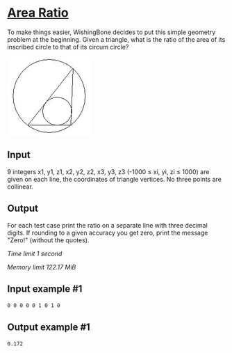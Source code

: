 # [Area Ratio](https://www.e-olymp.com/en/contests/8947/problems/77339)

To make things easier, WishingBone decides to put this simple geometry problem at the beginning. Given a triangle, what is the ratio of the area of its inscribed circle to that of its circum circle?

![prb1115](1280566417.JPG)

## Input

9 integers x1, y1, z1, x2, y2, z2, x3, y3, z3 (-1000 ≤ xi, yi, zi ≤ 1000) are given on each line, the coordinates of triangle vertices. No three points are collinear.

## Output

For each test case print the ratio on a separate line with three decimal digits. If rounding to a given accuracy you get zero, print the message "Zero!" (without the quotes).

_Time limit 1 second_

_Memory limit 122.17 MiB_

## Input example #1
```
0 0 0 0 0 1 0 1 0
```

## Output example #1
```
0.172
```
